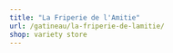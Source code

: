 ```yaml
---
title: "La Friperie de l'Amitie"
url: /gatineau/la-friperie-de-lamitie/
shop: variety store
---
```

